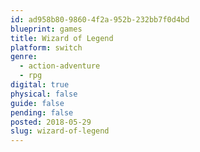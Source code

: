```yaml
---
id: ad958b80-9860-4f2a-952b-232bb7f0d4bd
blueprint: games
title: Wizard of Legend
platform: switch
genre:
  - action-adventure
  - rpg
digital: true
physical: false
guide: false
pending: false
posted: 2018-05-29
slug: wizard-of-legend
---
```

